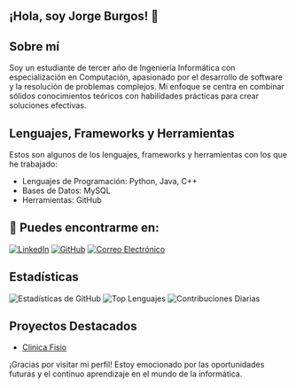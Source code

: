 ## ¡Hola, soy Jorge Burgos! 👋

## Sobre mí
Soy un estudiante de tercer año de Ingeniería Informática con especialización en Computación, apasionado por el desarrollo de software y la resolución de problemas complejos. Mi enfoque se centra en combinar sólidos conocimientos teóricos con habilidades prácticas para crear soluciones efectivas.


## Lenguajes, Frameworks y Herramientas
Estos son algunos de los lenguajes, frameworks y herramientas con los que he trabajado:
- Lenguajes de Programación: Python, Java, C++
- Bases de Datos: MySQL
- Herramientas: GitHub


## 💬 Puedes encontrarme en:
  [![LinkedIn](https://img.shields.io/badge/-LinkedIn-blue?style=flat-square&logo=Linkedin&logoColor=white)](https://www.linkedin.com/in/jorge-burgos-ortega-a77092281?lipi=urn%3Ali%3Apage%3Ad_flagship3_profile_view_base_contact_details%3B5TDqRBU%2FQNyTZ3ktMmPSOQ%3D%3D)
  [![GitHub](https://img.shields.io/badge/-GitHub-black?style=flat-square&logo=GitHub&logoColor=white)](https://github.com/J3Burgos)
  [![Correo Electrónico](https://img.shields.io/badge/-Correo%20Electrónico-red?style=flat-square&logo=Gmail&logoColor=white)](mailto:jorgeburgosortega2003@gmail.com)

    
## Estadísticas
![Estadísticas de GitHub](https://github-readme-stats.vercel.app/api?username=J3Burgos&show_icons=true&theme=radical)
![Top Lenguajes](https://github-readme-stats.vercel.app/api/top-langs/?username=J3Burgos&layout=compact)
![Contribuciones Diarias](https://github-readme-streak-stats.herokuapp.com/?user=J3Burgos)


## Proyectos Destacados
- [Clinica Fisio](URL_del_Proyecto)
  
¡Gracias por visitar mi perfil! Estoy emocionado por las oportunidades futuras y el continuo aprendizaje en el mundo de la informática.
